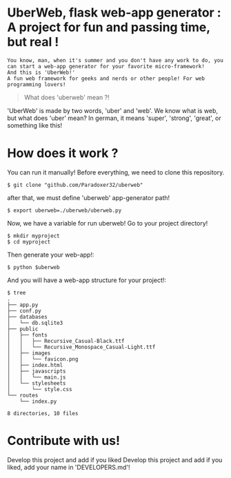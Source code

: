 # UberWeb, flask web-app generator : A project for fun and passing time, but real !
    You know, man, when it's summer and you don't have any work to do, you can start a web-app generator for your favorite micro-framework!
    And this is 'UberWeb!'
    A fun web framework for geeks and nerds or other people! For web programming lovers!

> What does 'uberweb' mean ?!

 'UberWeb' is made by two words, 'uber' and 'web'. We know what is web, but what does 'uber' mean? In german, it means 'super', 'strong', 'great', or something like this!

# How does it work ?
You can run it manually!
Before everything, we need to clone this repository.

    $ git clone "github.com/Paradoxer32/uberweb"

after that, we must define 'uberweb' app-generator path!

    $ export uberweb=./uberweb/uberweb.py

Now, we have a variable for run uberweb!
Go to your project directory!

    $ mkdir myproject
    $ cd myproject

Then generate your web-app!:

    $ python $uberweb

And you will have a web-app structure for your project!:

    $ tree
    .
    ├── app.py
    ├── conf.py
    ├── databases
    │   └── db.sqlite3
    ├── public
    │   ├── fonts
    │   │   ├── Recursive_Casual-Black.ttf
    │   │   └── Recursive_Monospace_Casual-Light.ttf
    │   ├── images
    │   │   └── favicon.png
    │   ├── index.html
    │   ├── javascripts
    │   │   └── main.js
    │   └── stylesheets
    │       └── style.css
    └── routes
        └── index.py

    8 directories, 10 files

# Contribute with us!
Develop this project and add if you liked Develop this project and add if you liked, add your name in 'DEVELOPERS.md'!
